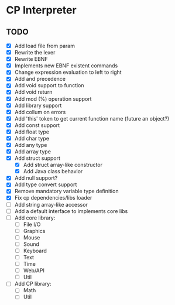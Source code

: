# CP Interpreter

## TODO
- [X] Add load file from param
- [X] Rewrite the lexer
- [X] Rewrite EBNF
- [X] Implements new EBNF existent commands
- [X] Change expression evaluation to left to right
- [X] Add and precedence
- [X] Add void support to function
- [X] Add void return
- [X] Add mod (%) operation support
- [X] Add library support
- [X] Add collum on errors
- [X] Add 'this' token to get current function name (future an object?)
- [X] Add const support
- [X] Add float type
- [X] Add char type
- [X] Add any type
- [X] Add array type
- [X] Add struct support
    - [X] Add struct array-like constructor
    - [X] Add Java class behavior
- [X] Add null support?
- [X] Add type convert support
- [X] Remove mandatory variable type definition
- [X] Fix cp dependencies/libs loader
- [ ] Add string array-like accessor
- [ ] Add a default interface to implements core libs
- [ ] Add core library:
    - [ ] File I/O
    - [ ] Graphics
    - [ ] Mouse
    - [ ] Sound
    - [ ] Keyboard
    - [ ] Text
    - [ ] Time
    - [ ] Web/API
    - [ ] Util
- [ ] Add CP library:
    - [ ] Math
    - [ ] Util
